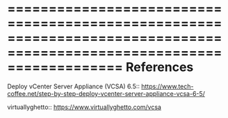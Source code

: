 ======================================================================================================================
References
======================================================================================================================

Deploy vCenter Server Appliance (VCSA) 6.5::
https://www.tech-coffee.net/step-by-step-deploy-vcenter-server-appliance-vcsa-6-5/


virtuallyghetto::
https://www.virtuallyghetto.com/vcsa